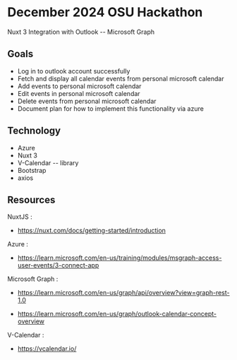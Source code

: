 # December 2024 OSU Hackathon 

Nuxt 3 Integration with Outlook -- Microsoft Graph 


##  Goals

- Log in to outlook account successfully
- Fetch and display all calendar events from personal microsoft calendar
- Add events to personal microsoft calendar
- Edit events in personal microsoft calendar
- Delete events from personal microsoft calendar
- Document plan for how to implement this functionality via azure

## Technology

- Azure 
- Nuxt 3 
- V-Calendar -- library 
- Bootstrap
-  axios


## Resources

NuxtJS :
- https://nuxt.com/docs/getting-started/introduction

Azure  : 
- https://learn.microsoft.com/en-us/training/modules/msgraph-access-user-events/3-connect-app

Microsoft Graph : 
- https://learn.microsoft.com/en-us/graph/api/overview?view=graph-rest-1.0

- https://learn.microsoft.com/en-us/graph/outlook-calendar-concept-overview



V-Calendar :
-  https://vcalendar.io/
